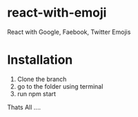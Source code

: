 # react-with-emoji
React with Google, Faebook, Twitter Emojis 

# Installation
1. Clone the branch
2. go to the folder using terminal
3. run npm start

Thats All ....
